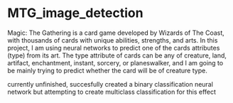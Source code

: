 # MTG_image_detection

Magic: The Gathering is a card game developed by Wizards of The Coast, with thousands of cards with unique abilities, strengths, and arts. In this project, I am using neural networks to predict one of the cards attributes (type) from its art. The type attribute of cards can be any of creature, land, artifact, enchantment, instant, sorcery, or planeswalker, and I am going to be mainly trying to predict whether the card will be of creature type.

currently unfinished, succesfully created a binary classification neural network but attempting to create multiclass classification for this effect

